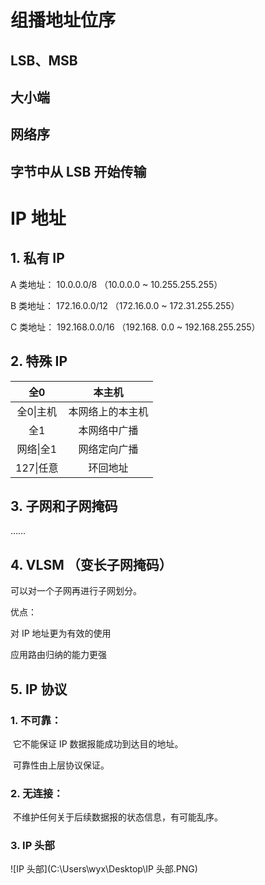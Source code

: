 # 组播地址位序



## LSB、MSB



## 大小端



## 网络序



## 字节中从 LSB 开始传输







# IP 地址



## 1. 私有 IP 

 A 类地址： 10.0.0.0/8  （10.0.0.0 ~ 10.255.255.255）

 B 类地址： 172.16.0.0/12 （172.16.0.0 ~ 172.31.255.255）

 C 类地址： 192.168.0.0/16  （192.168. 0.0 ~ 192.168.255.255）



## 2. 特殊 IP

|    全0    |      本主机      |
| :-------: | :--------------: |
| 全0\|主机 | 本网络上的本主机 |
|    全1    |   本网络中广播   |
| 网络\|全1 |   网络定向广播   |
| 127\|任意 |     环回地址     |



## 3. 子网和子网掩码

……



## 4. VLSM （变长子网掩码）

可以对一个子网再进行子网划分。

优点：

对 IP 地址更为有效的使用

应用路由归纳的能力更强



## 5. IP 协议

### 1. 不可靠：

​	它不能保证 IP 数据报能成功到达目的地址。

​	可靠性由上层协议保证。



### 2. 无连接：

​	不维护任何关于后续数据报的状态信息，有可能乱序。



### 3. IP 头部



![IP 头部](C:\Users\wyx\Desktop\IP 头部.PNG)



